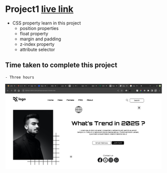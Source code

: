 # Project1 [live link](https://live-class-project1.netlify.app)

- CSS property learn in this project
    - position properties
    - float property
    - margin and padding
    - z-index property
    - attribute selector

## Time taken to complete this project
    - Three hours

![image](./finalAssignment1.png)